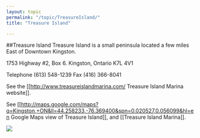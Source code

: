 ```yaml
---
layout: topic
permalink: "/topic/TreasureIsland/"
title: "Treasure Island"

---
```


##Treasure Island
Treasure Island is a small peninsula located a few miles East of Downtown Kingston.

1753 Highway #2, Box 6.
Kingston, Ontario
K7L 4V1

Telephone (613) 548-1239
Fax (416) 366-8041

See the [[http://www.treasureislandmarina.com/ Treasure Island Marina website]].

See [[http://maps.google.com/maps?q=Kingston,+ON&ll=44.258233,-76.369400&spn=0.020527,0.056099&hl=en Google Maps view of Treasure Island]], and [[Treasure Island Marina]].

<img src="Images\Aerial\TreasureIslandAerial.jpg">





